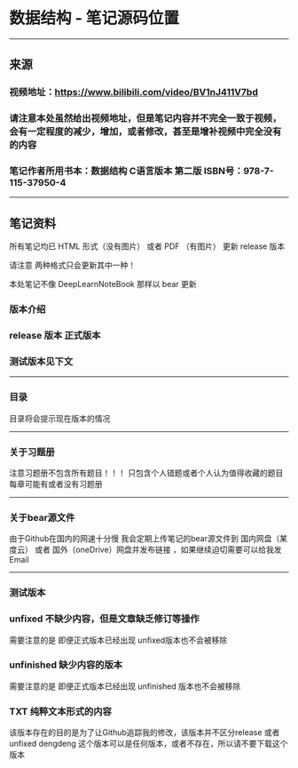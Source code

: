 # 数据结构 - 笔记源码位置

---

## 来源

### 视频地址：https://www.bilibili.com/video/BV1nJ411V7bd

### 请注意本处虽然给出视频地址，但是笔记内容并不完全一致于视频，会有一定程度的减少，增加，或者修改，甚至是增补视频中完全没有的内容

### 笔记作者所用书本：数据结构 C语言版本 第二版 ISBN号：978-7-115-37950-4

---

## 笔记资料

所有笔记均已 HTML 形式（没有图片） 或者 PDF （有图片） 更新 release 版本

请注意 两种格式只会更新其中一种！

本处笔记不像 DeepLearnNoteBook 那样以 bear 更新

### 版本介绍

### release 版本 正式版本 

### 测试版本见下文

---

### 目录
目录将会提示现在版本的情况

---

### 关于习题册
注意习题册不包含所有题目！！！
只包含个人错题或者个人认为值得收藏的题目
每章可能有或者没有习题册

---

### 关于bear源文件
由于Github在国内的网速十分慢
我会定期上传笔记的bear源文件到 国内网盘（某度云） 或者 国外（oneDrive）网盘并发布链接
，如果继续迫切需要可以给我发Email

---

### 测试版本

### unfixed 不缺少内容，但是文章缺乏修订等操作

需要注意的是 即便正式版本已经出现 unfixed版本也不会被移除

### unfinished 缺少内容的版本

需要注意的是 即便正式版本已经出现 unfinished 版本也不会被移除

### TXT 纯粹文本形式的内容
该版本存在的目的是为了让Github追踪我的修改，该版本并不区分release 或者 unfixed dengdeng
这个版本可以是任何版本，或者不存在，所以请不要下载这个版本
